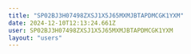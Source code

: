 ```yaml
---
title: "SP02BJ3H07498ZXSJ1X5J65MXMJBTAPDMCGK1YXM"
date: 2024-12-10T12:13:24.661Z
user: SP02BJ3H07498ZXSJ1X5J65MXMJBTAPDMCGK1YXM
layout: "users"
---
```

    